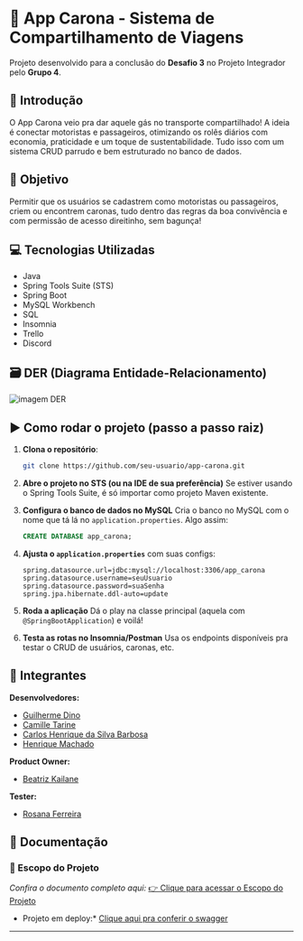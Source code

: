# 🚗 App Carona - Sistema de Compartilhamento de Viagens

Projeto desenvolvido para a conclusão do **Desafio 3** no Projeto Integrador pelo **Grupo 4**.

## 📘 Introdução

O App Carona veio pra dar aquele gás no transporte compartilhado! A ideia é conectar motoristas e passageiros, otimizando os rolês diários com economia, praticidade e um toque de sustentabilidade. Tudo isso com um sistema CRUD parrudo e bem estruturado no banco de dados.

## 🎯 Objetivo

Permitir que os usuários se cadastrem como motoristas ou passageiros, criem ou encontrem caronas, tudo dentro das regras da boa convivência e com permissão de acesso direitinho, sem bagunça!

## 💻 Tecnologias Utilizadas

* Java
* Spring Tools Suite (STS)
* Spring Boot
* MySQL Workbench
* SQL
* Insomnia
* Trello
* Discord

## 🗃️ DER (Diagrama Entidade-Relacionamento)

![imagem DER](https://uploaddeimagens.com.br/images/004/896/705/original/DER_carona.png?1746626744)

## ▶️ Como rodar o projeto (passo a passo raiz)

1. **Clona o repositório**:

   ```bash
   git clone https://github.com/seu-usuario/app-carona.git
   ```

2. **Abre o projeto no STS (ou na IDE de sua preferência)**
   Se estiver usando o Spring Tools Suite, é só importar como projeto Maven existente.

3. **Configura o banco de dados no MySQL**
   Cria o banco no MySQL com o nome que tá lá no `application.properties`. Algo assim:

   ```sql
   CREATE DATABASE app_carona;
   ```

4. **Ajusta o `application.properties`** com suas configs:

   ```properties
   spring.datasource.url=jdbc:mysql://localhost:3306/app_carona
   spring.datasource.username=seuUsuario
   spring.datasource.password=suaSenha
   spring.jpa.hibernate.ddl-auto=update
   ```

5. **Roda a aplicação**
   Dá o play na classe principal (aquela com `@SpringBootApplication`) e voilá!

6. **Testa as rotas no Insomnia/Postman**
   Usa os endpoints disponíveis pra testar o CRUD de usuários, caronas, etc.

## 👥 Integrantes

**Desenvolvedores:**

* [Guilherme Dino](https://github.com/meDinoo)
* [Camille Tarine](https://github.com/CahTarine)
* [Carlos Henrique da Silva Barbosa](https://github.com/Henrykeeh)
* [Henrique Machado](https://github.com/scottineo)

**Product Owner:**
* [Beatriz Kailane](https://github.com/BeaKaylanee)

**Tester:**
* [Rosana Ferreira](https://github.com/lelesrosana)


## 📄 Documentação

### 📄 Escopo do Projeto
*Confira o documento completo aqui:*  [👉 Clique para acessar o Escopo do Projeto](https://docs.google.com/document/d/11joEl_wFgnJrq7l5-i9XRADNRNGSJDWxrj1hSJP2yus/edit?usp=sharing)

* Projeto em deploy:* [Clique aqui pra conferir o swagger](https://aplicativo-carona-2.onrender.com)
---

